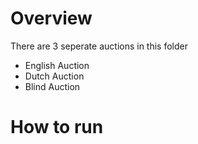 # Overview
There are 3 seperate auctions in this folder
- English Auction
- Dutch Auction
- Blind Auction

# How to run
